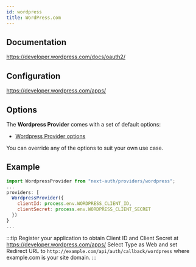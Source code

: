 ```yaml
---
id: wordpress
title: WordPress.com
---
```


## Documentation

https://developer.wordpress.com/docs/oauth2/

## Configuration

https://developer.wordpress.com/apps/

## Options

The **Wordpress Provider** comes with a set of default options:

- [Wordpress Provider options](https://github.com/nextauthjs/next-auth/blob/main/src/providers/wordpress.js)

You can override any of the options to suit your own use case.

## Example

```js
import WordpressProvider from "next-auth/providers/wordpress";
...
providers: [
  WordpressProvider({
    clientId: process.env.WORDPRESS_CLIENT_ID,
    clientSecret: process.env.WORDPRESS_CLIENT_SECRET
  })
}
...
```

:::tip
Register your application to obtain Client ID and Client Secret at https://developer.wordpress.com/apps/ Select Type as Web and set Redirect URL to `http://example.com/api/auth/callback/wordpress` where example.com is your site domain.
:::
